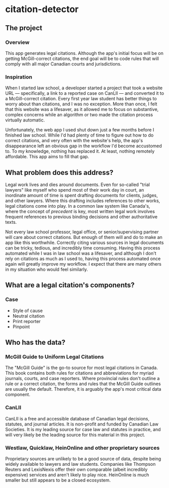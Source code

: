 # citation-detector

## The project

### Overview

This app generates legal citations. Although the app's initial focus will be on getting McGill-correct citations, the end goal will be to code rules that will comply with all major Canadian courts and jurisdictions.

### Inspiration

When I started law school, a developer started a project that took a website URL — specifically, a link to a reported case on CanLII — and converted it to a McGill-correct citation. Every first year law student has better things to worry about than citations, and I was no exception. More than once, I felt that this website was a lifesaver, as it allowed me to focus on substantive, complex concerns while an algorithm or two made the citation process virtually automatic.

Unfortunately, the web app I used shut down just a few months before I finished law school. While I'd had plenty of time to figure out how to do correct citations, and very often with the website's help, the app's disappearance left an obvious gap in the workflow I'd become accustomed to. To my knowledge, nothing has replaced it. At least, nothing remotely affordable. This app aims to fill that gap.

## What problem does this address?

Legal work lives and dies around documents. Even for so-called "trial lawyers" like myself who spend most of their work day in court, an inordinate amount of time is spent drafting documents for clients, judges, and other lawyers. Where this drafting includes references to other works, legal citations come into play. In a common law system like Canada's, where the concept of *precedent* is key, most written legal work involves frequent references to previous binding decisions and other authoritative texts. 

Not every law school professor, legal office, or senior/supervising partner will care about correct citations. But enough of them will and do to make an app like this worthwhile. Correctly citing various sources in legal documents can be tricky, tedious, and incredibly time consuming. Having this process automated while I was in law school was a lifesaver, and although I don't rely on citations as much as I used to, having this process automated once again will greatly improve my workflow. I expect that there are many others in my situation who would feel similarly.

## What are a legal citation's components?

### Case

* Style of cause
* Neutral citation
* Print reporter
* Pinpoint

## Who has the data?

### McGill Guide to Uniform Legal Citations

The "McGill Guide" is the go-to source for most legal citations in Canada. This book contains both rules for citations and abbreviations for myriad journals, courts, and case reporters. Where provincial rules don't outline a rule or a correct citation, the forms and rules that the McGill Guide outlines are usually the default. Therefore, it is arguably the app's most critical data component.

### CanLII

CanLII is a free and accessible database of Canadian legal decisions, statutes, and journal articles. It is non-profit and funded by Canadian Law Societies. It is my leading source for case law and statutes in practice, and will very likely be the leading source for this material in this project.

### Westlaw, Quicklaw, HeinOnline and other proprietary sources

Proprietary sources are unlikely to be a good source of data, despite being widely available to lawyers and law students. Companies like Thompson Reuters and LexisNexis offer their own comparable (albeit incredibly expensive) services and aren't likely to play nice. HeinOnline is much smaller but still appears to be a closed ecosystem.


